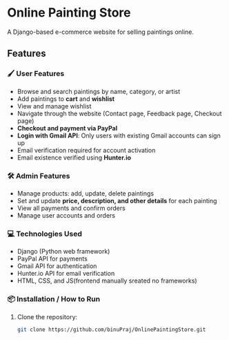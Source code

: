 # Online Painting Store

A Django-based e-commerce website for selling paintings online.

## Features

### 🖌 User Features
- Browse and search paintings by name, category, or artist
- Add paintings to **cart** and **wishlist**
- View and manage wishlist
- Navigate through the website (Contact page, Feedback page, Checkout page)
- **Checkout and payment via PayPal**
- **Login with Gmail API**: Only users with existing Gmail accounts can sign up
- Email verification required for account activation
- Email existence verified using **Hunter.io**

### 🛠 Admin Features
- Manage products: add, update, delete paintings
- Set and update **price, description, and other details** for each painting
- View all payments and confirm orders
- Manage user accounts and orders

### 💻 Technologies Used
- Django (Python web framework)
- PayPal API for payments
- Gmail API for authentication
- Hunter.io API for email verification
- HTML, CSS, and JS(frontend manually sreated no frameworks)

### 📦 Installation / How to Run
1. Clone the repository:
   ```bash
   git clone https://github.com/binuPraj/OnlinePaintingStore.git
